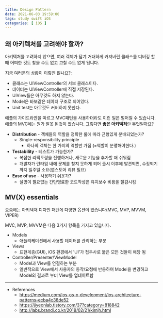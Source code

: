 ```yaml
---
title: Design Pattern
date: 2021-06-03 19:59:00
tags: study swift iOS
categories: [ iOS ]
---
```


## 왜 아키텍처를 고려해야 할까?

아키텍처를 고려하지 않으면, 여러 객체가 담겨 거대하게 커져버린 클래스를 디버깅 할 때 어떠한 것도 찾을 수도 없고 고칠 수도 없게 됩니다. 

지금 여러분의 상황이 이렇진 않나요?:

- 클래스는 UIViewController의 서브 클래스이다.
- 데이터는 UIViewController에 직접 저장된다.
- UIView들은 아무것도 하지 않는다.
- Model은 바보같은 데이터 구조로 되어있다.
- Unit test는 아무것도 커버하지 못한다.

애플의 가이드라인을 따르고 MVC패턴을 사용하더라도 이런 일은 벌어질 수 있습니다. 애플의 MVC에는 뭔가 잘못 된것이 있습니다. 그렇다면 **좋은 아키텍처**란 무엇일까요?

- **Distribution** - 객체들의 역할을 정확한 룰에 따라 균형있게 분배되었는가?
    - Single-responsibility principle
        - 하나의 객체는 한 가지의 역할만 가짐 (=역할이 분명해야한다.)
- **Testability** - 테스트가 가능한가?
    - 복잡한 리팩토링을 진행하거나, 새로운 기능을 추가할 때 쉬워짐
    - 개발자가 런타임 내에 문제를 찾지 못하게 되어 출시 이후에 발견되면, 수정되기까지 일주일 소요(앱스토어 리뷰 필요)
- **Ease of use** - 사용하기 쉬운가?
    - 설명이 필요없는 간단명료한 코드작성은 유지보수 비용을 절감시킴

## MV(X) essentials

요즘에는 아키텍처 디자인 패턴에 다양한 옵션이 있습니다(MVC, MVP, MVVM, VIPER)

MVC, MVP, MVVM은 다음 3가지 항목을 가지고 있습니다.

- Models
    - 애플리케이션에서 사용할 데이터를 관리하는 부분
- Views
    - 표현계층(GUI), iOS 환경에서 'UI'가 접두사로 붙은 모든 것들이 해당 됨
- Controller/Presenter/ViewModel
    - Model과 View를 연결하는 부분
    - 일반적으로 View에서 사용자의 동작/요청에 반응하여 Model을 변경하고 Model의 결과로 부터 View를 업데이트함

---
- References
    - https://medium.com/ios-os-x-development/ios-architecture-patterns-ecba4c38de52
    - https://jiyeonlab.tistory.com/37?category=818842
    - http://labs.brandi.co.kr/2018/02/21/kimjh.html

